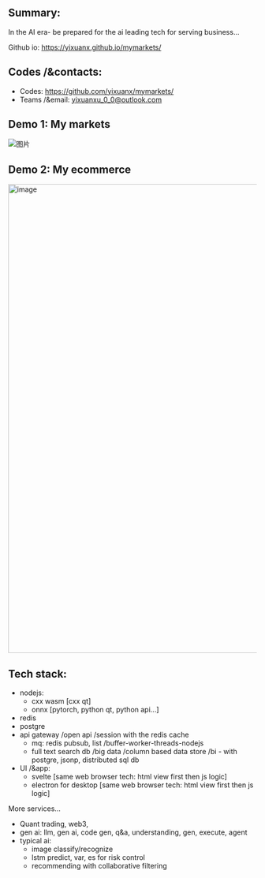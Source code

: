 ## Summary:
In the AI era- be prepared for the ai leading tech for serving business...

Github io: https://yixuanx.github.io/mymarkets/


## Codes /&contacts:
* Codes: https://github.com/yixuanx/mymarkets/
* Teams /&email: yixuanxu_0_0@outlook.com


## Demo 1: My markets
<img alt="图片" src="https://github.com/user-attachments/assets/31e41ff1-087d-4b11-a1c8-4eea0ae3b29d" />



## Demo 2: My ecommerce
<img width="1378" height="951" alt="image" src="https://github.com/user-attachments/assets/417c09d6-8d73-4ce6-b3a4-f907e52bc311" />



## Tech stack:
  * nodejs:
    * cxx wasm [cxx qt]
    * onnx [pytorch, python qt, python api...]
  * redis
  * postgre
  * api gateway /open api /session with the redis cache
    * mq: redis pubsub, list  /buffer-worker-threads-nodejs
    * full text search db /big data /column based data store /bi  - with postgre, jsonp, distributed sql db
  * UI /&app:
    * svelte [same web browser tech: html view first then js logic]
    * electron for desktop [same web browser tech: html view first then js logic]


More services...
- Quant trading, web3, 
- gen ai: llm, gen ai, code gen, q&a, understanding, gen, execute, agent 
- typical ai:
  - image classify/recognize
  - lstm predict, var, es for risk control
  - recommending with collaborative filtering
